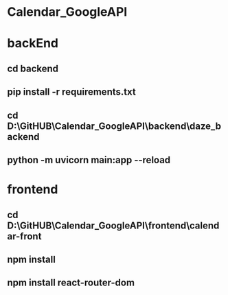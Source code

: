 # Calendar_GoogleAPI

# backEnd

## cd backend      
## pip install -r requirements.txt

## cd D:\GitHUB\Calendar_GoogleAPI\backend\daze_backend
##  python -m uvicorn main:app --reload 

# frontend

## cd D:\GitHUB\Calendar_GoogleAPI\frontend\calendar-front 
## npm install
## npm install react-router-dom  